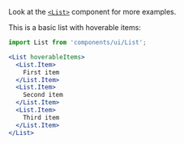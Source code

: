 Look at the [`<List>`](#list) component for more examples.

This is a basic list with hoverable items:

```jsx
import List from 'components/ui/List';

<List hoverableItems>
  <List.Item>
    First item
  </List.Item>
  <List.Item>
    Second item
  </List.Item>
  <List.Item>
    Third item
  </List.Item>
</List>
```

